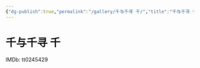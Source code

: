 ```yaml
---
{"dg-publish":true,"permalink":"/gallery/千与千寻 千/","title":"千与千寻 千","created":"2025-05-31T16:08:27.958+08:00"}
---
```



# 千与千寻 千

IMDb: tt0245429
